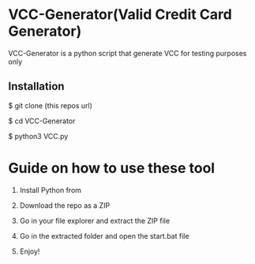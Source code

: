 # VCC-Generator(Valid Credit Card Generator)
VCC-Generator is a python script that generate VCC for testing purposes only<br> 


<h2>Installation</h2>
 
<p>$ git clone (this repos url)</p>
<p>$ cd VCC-Generator</p>
<p>$ python3 VCC.py</p>

# Guide on how to use these tool
 
1. Install Python from

2. Download the repo as a ZIP

3. Go in your file explorer and extract the ZIP file

4. Go in the extracted folder and open the start.bat file

5. Enjoy!